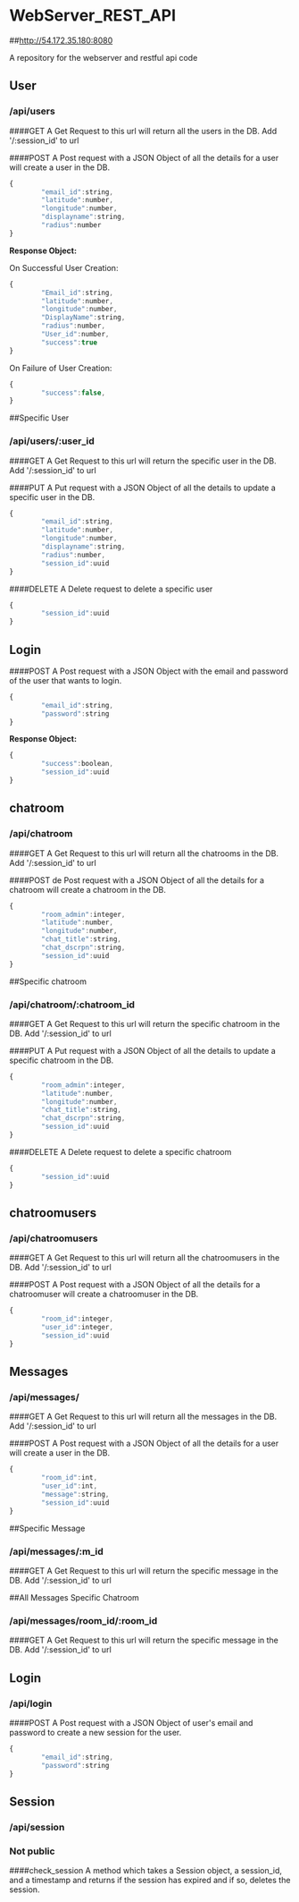 WebServer_REST_API
==================
##http://54.172.35.180:8080


A repository for the webserver and restful api code

## User
### /api/users

####GET
A Get Request to this url will return all the users in the DB.
Add '/:session_id' to url

####POST
A Post request with a JSON Object of all the details for a user will create a user in the DB.

```javascript
{
		"email_id":string,
		"latitude":number,
		"longitude":number,
		"displayname":string,
		"radius":number
}
```
**Response Object:**

On Successful User Creation:
```javascript
{
		"Email_id":string,
		"latitude":number,
		"longitude":number,
		"DisplayName":string,
		"radius":number,
		"User_id":number,
		"success":true
}
```
On Failure of  User Creation:
```javascript
{
		"success":false,
}
```

##Specific User
### /api/users/:user_id
####GET
A Get Request to this url will return the specific user in the DB.
Add '/:session_id' to url

####PUT
A Put request with a JSON Object of all the details to update a specific user in the DB.
```javascript
{
		"email_id":string,
		"latitude":number,
		"longitude":number,
		"displayname":string,
		"radius":number,
		"session_id":uuid
}
```

####DELETE
A Delete request to delete a specific user

```javascript
{
		"session_id":uuid
}
```

## Login
####POST
A Post request with a JSON Object with the email and password of the user that wants to login.
```javascript
{
		"email_id":string,
		"password":string
}
```
**Response Object:**

```javascript
{
		"success":boolean,
		"session_id":uuid
}
```

## chatroom
### /api/chatroom

####GET
A Get Request to this url will return all the chatrooms in the DB.
Add '/:session_id' to url

####POST
de Post request with a JSON Object of all the details for a chatroom will create a chatroom in the DB.

```javascript
{
		"room_admin":integer,
		"latitude":number,
		"longitude":number,
		"chat_title":string,
		"chat_dscrpn":string,
		"session_id":uuid
}
```

##Specific chatroom
### /api/chatroom/:chatroom_id
####GET
A Get Request to this url will return the specific chatroom in the DB.
Add '/:session_id' to url

####PUT
A Put request with a JSON Object of all the details to update a specific chatroom in the DB.

```javascript
{
		"room_admin":integer,
		"latitude":number,
		"longitude":number,
		"chat_title":string,
		"chat_dscrpn":string,
		"session_id":uuid
}
```

####DELETE
A Delete request to delete a specific chatroom

```javascript
{
		"session_id":uuid
}
```


## chatroomusers
### /api/chatroomusers

####GET
A Get Request to this url will return all the chatroomusers in the DB.
Add '/:session_id' to url

####POST
A Post request with a JSON Object of all the details for a chatroomuser will create a chatroomuser in the DB.

```javascript
{
		"room_id":integer,
		"user_id":integer,
		"session_id":uuid
}
```


##
## Messages
### /api/messages/

####GET
A Get Request to this url will return all the messages in the DB.
Add '/:session_id' to url

####POST
A Post request with a JSON Object of all the details for a user will create a user in the DB.

```javascript
{
		"room_id":int,
		"user_id":int,
		"message":string,
		"session_id":uuid
}
```

##Specific Message
### /api/messages/:m_id
####GET
A Get Request to this url will return the specific message in the DB.
Add '/:session_id' to url

##All Messages Specific Chatroom
### /api/messages/room_id/:room_id
####GET
A Get Request to this url will return the specific message in the DB.
Add '/:session_id' to url


##
## Login
### /api/login

####POST
A Post request with a JSON Object of user's email and password to create a new session for the user.

```javascript
{
		"email_id":string,
		"password":string
}
```

##
## Session
### /api/session
### Not public

####check_session
A method which takes a Session object, a session_id, and a timestamp and returns if the session has expired and if so, deletes the session.
